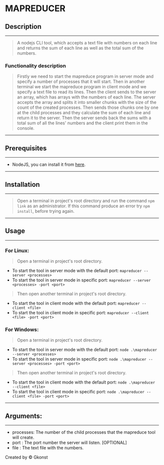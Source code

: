 # MAPREDUCER

## Description
------------------------
> A nodejs CLI tool, which accepts a text file with numbers on each line and returns the sum of each line as well as the total sum of the numbers.

### Functionality description
> Firstly we need to start the mapreduce program in server mode and specify a number of processes that it will start. Then in another terminal we start the mapreduce program in client mode and we specify a text file to read its lines. Then the client sends to the server an array, which has arrays with the numbers of each line. The server accepts the array and splits it into smaller chunks with the size of the count of the created processes. Then sends those chunks one by one at the child processes and they calculate the sum of each line and return it to the server. Then the server sends back the sums with a total sum of all the lines' numbers and the client print them in the console.

----------------------------------------------------------------------------------------------------

## Prerequisites
------------------------
- NodeJS, you can install it from [here](https://nodejs.org).

----------------------------------------------------------------------------------------------------

## Installation
------------------------
> Open a terminal in project's root directory and run the command `npm link` as an administrator.
> If this command produce an error try `npm install`, before trying again.

----------------------------------------------------------------------------------------------------

## Usage
------------------------
### For Linux:
> Open a terminal in project's root directory.
- To start the tool in server mode with the default port: `mapreducer --server <processes>`
- To start the tool in server mode in specific port: `mapreducer --server <processes> -port <port>`

> Then open another terminal in project's root directory.
- To start the tool in client mode with the default port: `mapreducer --client <file>`
- To start the tool in client mode in specific port: `mapreducer --client <file> -port <port>`

### For Windows:
> Open a terminal in project's root directory.
- To start the tool in server mode with the default port: `node .\mapreducer --server <processes>`
- To start the tool in server mode in specific port: `node .\mapreducer --server <processes> -port <port>`

> Then open another terminal in project's root directory.
- To start the tool in client mode with the default port: `node .\mapreducer --client <file>`
- To start the tool in client mode in specific port: `node .\mapreducer --client <file> -port <port>`
----------------------------------------------------------------------------------------------------

## Arguments: 
------------------------
- processes: The number of the child processes that the mapreduce tool will create.
- port     : The port number the server will listen. [OPTIONAL]
- file     : The text file with the numbers.


Created by © Gkonst
 